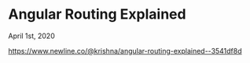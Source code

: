 # Angular Routing Explained

April 1st, 2020

https://www.newline.co/@krishna/angular-routing-explained--3541df8d




